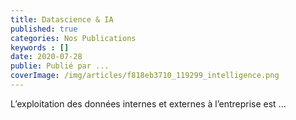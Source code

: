 ```yaml
---
title: Datascience & IA
published: true
categories: Nos Publications
keywords : []
date: 2020-07-28
publie: Publié par ...
coverImage: /img/articles/f818eb3710_119299_intelligence.png
---
```



L’exploitation des données internes et externes à l’entreprise est ...